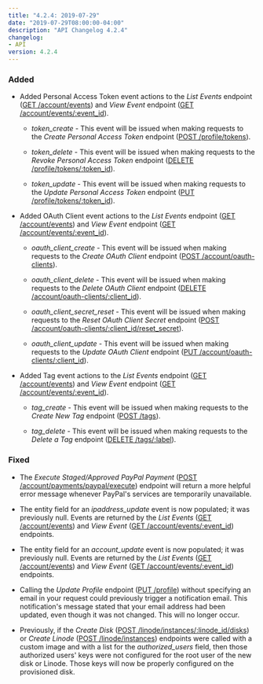 ```yaml
---
title: "4.2.4: 2019-07-29"
date: "2019-07-29T08:00:00-04:00"
description: "API Changelog 4.2.4"
changelog:
- API
version: 4.2.4
---
```


### Added

- Added Personal Access Token event actions to the *List Events* endpoint ([GET /account/events](https://www.linode.com/docs/api/account/)) and *View Event* endpoint ([GET /account/events/:event_id](https://www.linode.com/docs/api/account/)).

    - *token_create* - This event will be issued when making requests to the *Create Personal Access Token* endpoint ([POST /profile/tokens](https://www.linode.com/docs/api/profile/)).

    - *token_delete* - This event will be issued when making requests to the *Revoke Personal Access Token* endpoint ([DELETE /profile/tokens/:token_id](https://www.linode.com/docs/api/profile/)).

    - *token_update* - This event will be issued when making requests to the *Update Personal Access Token* endpoint ([PUT /profile/tokens/:token_id](https://www.linode.com/docs/api/profile/)).

- Added OAuth Client event actions to the *List Events* endpoint ([GET /account/events](https://www.linode.com/docs/api/account/)) and *View Event* endpoint ([GET /account/events/:event_id](https://www.linode.com/docs/api/account/)).

    - *oauth_client_create* - This event will be issued when making requests to the *Create OAuth Client* endpoint ([POST /account/oauth-clients](https://www.linode.com/docs/api/account/)).

    - *oauth_client_delete* - This event will be issued when making requests to the *Delete OAuth Client* endpoint ([DELETE /account/oauth-clients/:client_id](https://www.linode.com/docs/api/account/)).

    - *oauth_client_secret_reset* - This event will be issued when making requests to the *Reset OAuth Client Secret* endpoint ([POST /account/oauth-clients/:client_id/reset_secret](https://www.linode.com/docs/api/account/)).

    - *oauth_client_update* - This event will be issued when making requests to the *Update OAuth Client* endpoint ([PUT /account/oauth-clients/:client_id](https://www.linode.com/docs/api/account/)).

- Added Tag event actions to the *List Events* endpoint ([GET /account/events](https://www.linode.com/docs/api/account/)) and *View Event* endpoint ([GET /account/events/:event_id](https://www.linode.com/docs/api/account/)).

    - *tag_create* - This event will be issued when making requests to the *Create New Tag* endpoint ([POST /tags](https://www.linode.com/docs/api/tags/)).

    - *tag_delete* - This event will be issued when making requests to the *Delete a Tag* endpoint ([DELETE /tags/:label](https://www.linode.com/docs/api/tags/)).

### Fixed

- The *Execute Staged/Approved PayPal Payment* ([POST /account/payments/paypal/execute](https://www.linode.com/docs/api/account/)) endpoint will return a more helpful error message whenever PayPal's services are temporarily unavailable.

- The entity field for an *ipaddress_update* event is now populated; it was previously null. Events are returned by the *List Events* ([GET /account/events](https://www.linode.com/docs/api/account/)) and *View Event* ([GET /account/events/:event_id](https://www.linode.com/docs/api/account/)) endpoints.

- The entity field for an *account_update* event is now populated; it was previously null. Events are returned by the *List Events* ([GET /account/events](https://www.linode.com/docs/api/account/)) and *View Event* ([GET /account/events/:event_id](https://www.linode.com/docs/api/account/)) endpoints.

- Calling the *Update Profile* endpoint ([PUT /profile](https://www.linode.com/docs/api/profile/)) without specifying an email in your request could previously trigger a notification email. This notification's message stated that your email address had been updated, even though it was not changed. This will no longer occur.

- Previously, if the *Create Disk* ([POST /linode/instances/:linode_id/disks](https://www.linode.com/docs/api/linode-instances/)) or *Create Linode* ([POST /linode/instances](https://www.linode.com/docs/api/linode-instances/)) endpoints were called with a custom image and with a list for the *authorized_users* field, then those authorized users' keys were not configured for the root user of the new disk or Linode. Those keys will now be properly configured on the provisioned disk.
